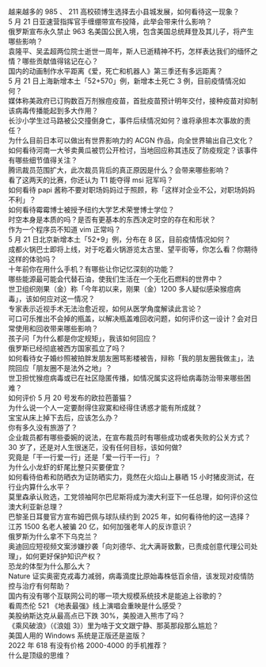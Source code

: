 越来越多的 985 、 211 高校硕博生选择去小县城发展，如何看待这一现象？  
5 月 21 日亚速营指挥官手缠绷带宣布投降，此举会带来什么影响？  
俄罗斯宣布永久禁止 963 名美国公民入境，包含美国总统拜登及其儿子，将产生哪些影响？  
袁隆平、吴孟超两位院士逝世一周年，斯人已逝精神不朽，怎样表达我们的缅怀之情？哪些贡献值得铭记在心？  
国内的动画制作水平距离《爱，死亡和机器人》第三季还有多远距离？  
5 月 21 日上海新增本土「52+570」例，新增本土死亡 3 例，目前疫情情况如何？  
媒体称美政府已订购数百万剂猴痘疫苗，首批疫苗预计明年交付，接种疫苗对抑制该病毒传播能起到多大作用？  
长沙小学生过马路被公交撞倒身亡，事件后续情况如何？谁将承担本次事故的责任？  
为什么目前日本可以做出有世界影响力的 ACGN 作品，向全世界输出自己文化？  
如何看待河南一大爷卖黄瓜被罚公开检讨，当地回应称其违反了防疫规定？该事件有哪些细节值得关注？  
腾讯裁员范围扩大，此次裁员背后的真正原因是什么？会带来哪些影响？  
看了这两天的比赛，你还认为 T1 能夺得 msi 冠军吗？  
如何看待 papi 酱称不要对职场妈妈过于照顾，称「这样对企业不公，对职场妈妈不利」？  
如何看待霉霉博士被授予纽约大学艺术荣誉博士学位？  
时空本身是本质的吗？是否有更基本的东西决定时空的存在和形状？  
作为一个程序员不知道 vim 正常吗？  
5 月 21 日北京新增本土「52+9」例，分布在 8 区，目前疫情情况如何？  
成都火锅巴士即将上线，对于吃着火锅游览太古里、望平街等，你怎么看？你期待这样的体验吗？  
十年前你在用什么手机？有哪些让你记忆深刻的功能？  
哪些能源最可能会代替石油，使我们生活在一个无化石燃料的世界中？  
世卫组织刚果（金）称「今年初以来，刚果（金）1200 多人疑似感染猴痘病毒」，该如何应对这一情况？  
专家表示近视手术无法治愈近视，如何从医学角度解读此言论？  
可口可乐推出不会掉的瓶盖，以解决瓶盖难回收问题，如何评价这一设计？会对日常使用和回收带来哪些影响？  
孩子问「为什么都是你定规矩」，我该如何回应？  
俄罗斯已经彻底被西方国家孤立了吗？  
如何看待女子婚纱照被拍胖发朋友圈骂影楼被告，辩称「我的朋友圈我做主」，法院回应「朋友圈不是法外之地」？  
世卫担忧猴痘病毒或已在社区隐匿传播，如情况属实这将给病毒防治带来哪些困难？  
如何评价 5 月 20 号发布的欧拉芭蕾猫？  
为什么说一个人一定要耐得住寂寞和经得住诱惑才能有所成就？  
宝宝从床上掉下去后，应该怎么办？  
你有多久没有旅游了？  
企业裁员都有哪些委婉的说法，在宣布裁员时有哪些成功或者失败的公关方式？  
30 岁了，还是对人生很迷茫，没有任何目标，该如何做?  
究竟是「干一行爱一行」还是「爱一行干一行」？  
为什么小龙虾的虾尾比整只买要便宜？  
如何看待伯希和防晒衣为证防晒实力，竟然在火焰山上暴晒 15 小时猪皮测试，在行业内算什么水平？  
莫里森承认败选，工党领袖阿尔巴尼斯将成为澳大利亚下一任总理，如何评价这位澳大利亚新总理？  
巴黎圣日耳曼官方宣布姆巴佩与球队续约到 2025 年，如何看待他的这一选择？  
江苏 1500 名老人被骗 20 亿，如何加强老年人的反诈意识？  
俄罗斯为什么拿不下乌克兰？  
奥迪回应短视频文案涉嫌抄袭「向刘德华、北大满哥致歉，已责成创意代理公司处理」，如何更好保护知识产权？  
恐龙的体型为什么那么大？  
Nature 证实奥密克戎毒力减弱，病毒滴度比原始毒株低百余倍，该发现对疫情防控与治疗有何帮助？  
国内有没有哪个互联网公司的哪一项大规模系统技术是能追上谷歌的？  
看周杰伦 521 《地表最强》线上演唱会重映是什么感受？  
美股纳斯达克从最高点已下跌 30%，美股进入熊市了吗？  
《乘风破浪》（《浪姐 3》）里为啥于文文跟宁静、那英那段那么尴尬？  
美国人用的 Windows 系统是正版还是盗版？  
2022 年 618 有没有价格 2000-4000 的手机推荐？  
什么是顶级的思维？  
